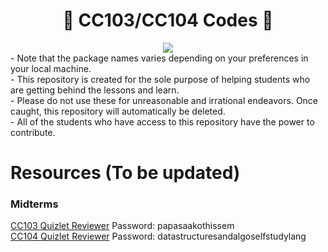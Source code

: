 <div align="center">

# 👀 CC103/CC104 Codes 👀
 
<img src="https://img.shields.io/badge/WARNING-A_secret_spoken_finds_wings-1DA1F2?style=for-the-badge&logo=alert&labelColor=darkred&color=pink#gh-dark-mode-only" />
  </div>
- Note that the package names varies depending on your preferences in your local machine. <br>
- This repository is created for the sole purpose of helping students who are getting behind the lessons and learn. <br>
- Please do not use these for unreasonable and irrational endeavors. Once caught, this repository will automatically be deleted. <br>
- All of the students who have access to this repository have the power to contribute.

# Resources (To be updated)
### Midterms
[CC103 Quizlet Reviewer](https://quizlet.com/778497859/cc103-introduction-to-computer-programming-midterms-flash-cards/)
Password: papasaakothissem <br/>
[CC104 Quizlet Reviewer](https://quizlet.com/779396043/cc104-midterms-oop-nodes-flash-cards/)
Password: datastructuresandalgoselfstudylang

<!-- 
<a class="github-button" href="https://github.com/janzengo" data-color-scheme="no-preference: dark; light: light; dark: dark;" data-size="large" data-show-count="true" aria-label="Follow @janzengo on GitHub">Follow @janzengo</a>
-->

